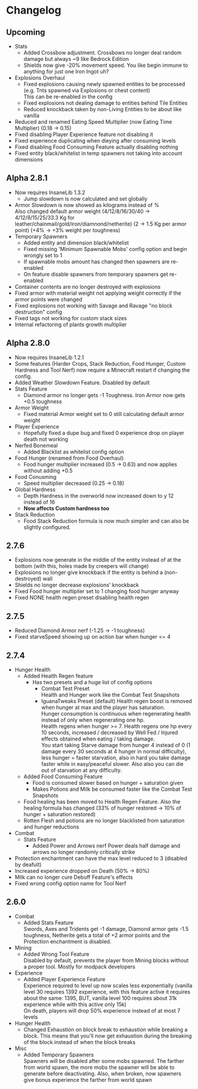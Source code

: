 # Changelog

## Upcoming
* Stats
  * Added Crossbow adjustment. Crossbows no longer deal random damage but always ~9 like Bedrock Edition
  * Shields now give -20% movement speed. You like begin immune to anything for just one Iron Ingot uh?
* Explosions Overhaul
  * Fixed explosions causing newly spawned entities to be processed (e.g. Tnts spawned via Explosions or chest content)  
    This can be re-enabled in the config
  * Fixed explosions not dealing damage to entities behind Tile Entities
  * Reduced knockback taken by non-Living Entities to be about like vanilla
* Reduced and renamed Eating Speed Multiplier (now Eating Time Multiplier) (0.18 -> 0.15) 
* Fixed disabling Player Experience feature not disabling it
* Fixed experience duplicating when dieying after consuming levels
* Fixed disabling Food Consuming Feature actually disabling nothing
* Fixed entity black/whitelist in temp spawners not taking into account dimensions

## Alpha 2.8.1
* Now requires InsaneLib 1.3.2
  * Jump slowdown is now calculated and set globally
* Armor Slowdown is now showed as kilograms instead of %  
  Also changed default armor weight (4/12/8/16/30/40 -> 4/12/8/15/25/33.3 Kg for leather/chainmail/gold/iron/diamnond/netherite) (2 -> 1.5 Kg per armor point) (+4% -> +3% weight per toughness)
* Temporary Spawners
  * Added entity and dimension black/whitelist
  * Fixed missing 'Minimum Spawnable Mobs' config option and begin wrongly set to 1
  * If spawnable mobs amount has changed then spawners are re-enabled
  * On feature disable spawners from temporary spawners get re-enabled
* Container contents are no longer destroyed with explosions
* Fixed armor with material weight not applying weight correctly if the armor points were changed
* Fixed explosions not working with Savage and Ravage "no block destruction" config
* Fixed tags not working for custom stack sizes
* Internal refactoring of plants growth multiplier

## Alpha 2.8.0
* Now requires InsaneLib 1.2.1
* Some features (Harder Crops, Stack Reduction, Food Hunger, Custom Hardness and Tool Nerf) now require a Minecraft restart if changing the config.
* Added Weather Slowdown Feature. Disabled by default
* Stats Feature
    * Diamond armor no longer gets -1 Toughness. Iron Armor now gets +0.5 toughness
* Armor Weight
    * Fixed material Armor weight set to 0 still calculating default armor weight
* Player Experience
    * Hopefully fixed a dupe bug and fixed 0 experience drop on player death not working
* Nerfed Bonemeal
    * Added Blacklist as whitelist config option
* Food Hunger (renamed from Food Overhaul)
    * Food hunger multiplier increased (0.5 -> 0.63) and now applies without adding +0.5
* Food Conusming
    * Speed multiplier decreased (0.25 -> 0.18)
* Global Hardness
    * Depth Hardness in the overworld now increased down to y 12 instead of 16
    * **Now affects Custom hardness too**
* Stack Reduction
    * Food Stack Reduction formula is now much simpler and can also be slightly configured.

## 2.7.6
* Explosions now generate in the middle of the entity instead of at the bottom (with this, holes made by creepers will change)
* Explosions no longer give knockback if the entity is behind a (non-destroyed) wall
* Shields no longer decrease explosions' knockback
* Fixed Food hunger multiplier set to 1 changing food hunger anyway
* Fixed NONE health regen preset disabling health regen

## 2.7.5
* Reduced Diamond Armor nerf (-1.25 -> -1 toughness)
* Fixed starveSpeed showing up on action bar when hunger <= 4

## 2.7.4
* Hunger Health
    * Added Health Regen feature
        * Has two presets and a huge list of config options
            * Combat Test Preset  
              Health and Hunger work like the Combat Test Snapshots
            * IguanaTweaks Preset (default)
              Health regen boost is removed when hunger at max and the player has saturation.  
              Hunger consumption is continuous when regenerating health instead of only when regenerating one hp.  
              Health regens when hunger >= 7. Health regens one hp every 10 seconds, increased / decreased by Well Fed / Injured effects obtained when eating / taking damage.  
              You start taking Starve damage from hunger 4 instead of 0 (1 damage every 30 seconds at 4 hunger in normal difficulty), less hunger = faster starvation, also in hard you take damage faster while in easy/peaceful slower. Also also you can die out of starvation at any difficulty.  
    * Added Food Consuming Feature
        * Food is consumed slower based on hunger + saturation given
        * Makes Potions and Milk be consumed faster like the Combat Test Snapshots
    * Food healing has been moved to Health Regen Feature. Also the healing formula has changed (33% of hunger restored -> 10% of hunger + saturation restored)
    * Rotten Flesh and potions are no longer blacklisted from saturation and hunger reductions
* Combat
    * Stats Feature
        * Added Power and Arrows nerf
          Power deals half damage and arrows no longer randomly critically strike
* Protection enchantment can have the max level reduced to 3 (disabled by deafult)
* Increased experience dropped on Death (50% -> 80%)
* Milk can no longer cure Debuff Feature's effects
* Fixed wrong config option name for Tool Nerf

## 2.6.0
* Combat
    * Added Stats Feature  
      Swords, Axes and Tridents get -1 damage, Diamond armor gets -1.5 toughness, Netherite gets a total of +2 armor
      points and the Protection enchantment is disabled.
* Mining
    * Added Wrong Tool Feature  
      Disabled by default, prevents the player from Mining blocks without a proper tool. Mostly for modpack developers
* Experience
    * Added Player Experience Feature  
      Experience required to level up now scales less exponentially (vanilla level 30 requires 1392 experience, with
      this feature active it requires about the same: 1395, BUT, vanilla level 100 requires about 31k experience while
      with this active only 15k)  
      On death, players will drop 50% experience instead of at most 7 levels
* Hunger Health
    * Changed Exhaustion on block break to exhaustion while breaking a block. This means that you'll now get exhaustion
      during the breaking of the block instead of when the block breaks
* Misc
    * Added Temporary Spawners  
      Spawners will be disabled after some mobs spawned. The farther from world spawn, the more mobs the spawner will be
      able to generate before deactivating. Also, when broken, now spawners give bonus experience the farther from world
      spawn